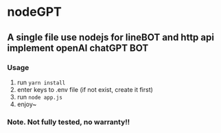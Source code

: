 
# nodeGPT

## A single file use nodejs for lineBOT and http api implement openAI chatGPT BOT

### Usage

1. run `yarn install`
2. enter keys to .env file (if not exist, create it first)
3. run `node app.js`
4. enjoy~

### Note. Not fully tested, no warranty!!
